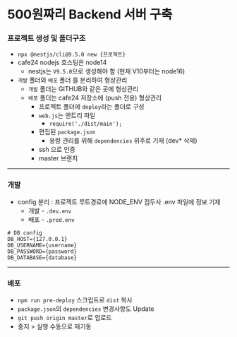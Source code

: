 # 500원짜리 Backend 서버 구축 

### 프로젝트 생성 및 폴더구조

- `npx @nestjs/cli@9.5.0 new {프로젝트}`
- cafe24 nodejs 호스팅은 node14
    - nestjs는 `V9.5.0`으로 생성해야 함 (현재 V10부터는 node16)
- `개발` 폴더와 `배포` 폴더 를 분리하여 형상관리
    - `개발` 폴더는 GITHUB와 같은 곳에 형상관리
    - `배포` 폴더는 cafe24 저장소에 (push 전용) 형상관리
      - 프로젝트 폴더에 `deploy`라는 폴더로 구성
      - `web.js`는 엔트리 파일
          - `require('./dist/main');`
      - 편집된 `package.json` 
          - 용량 관리를 위해 `dependencies` 위주로 기재 (dev* 삭제)
      - ssh 으로 인증
      - master 브랜치 
---
### 개발
- config 분리 : 프로젝트 루트경로에 NODE_ENV 접두사 .env 파일에 정보 기재 
  - 개발 - `.dev.env`
  - 배포 - `.prod.env`
```
# DB config
DB_HOST={127.0.0.1}
DB_USERNAME={username}
DB_PASSWORD={password}
DB_DATABASE={database}
``` 
---
### 배포
- `npm run pre-deploy` 스크립트로 `dist` 복사
- `package.json`의 `dependencies` 변경사항도 Update
- `git push origin master`로 업로드
- 중지 > 실행 수동으로 재기동
